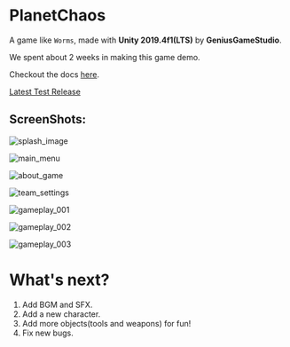 # PlanetChaos

A game like `Worms`, made with **Unity 2019.4f1(LTS)** by **GeniusGameStudio**.

We spent about 2 weeks in making this game demo.

Checkout the docs [here](https://github.com/GeniusGameStudio/PlanetChaos/tree/master/Docs).

[Latest Test Release](https://github.com/GeniusGameStudio/PlanetChaos/releases/tag/0.03)

## ScreenShots:

![splash_image](https://github.com/GeniusGameStudio/PlanetChaos/blob/master/SceenShots/splash_image.png?raw=true)

![main_menu](https://github.com/GeniusGameStudio/PlanetChaos/blob/master/SceenShots/main_menu.png?raw=true)

![about_game](https://github.com/GeniusGameStudio/PlanetChaos/blob/master/SceenShots/about_game.png?raw=true)

![team_settings](https://github.com/GeniusGameStudio/PlanetChaos/blob/master/SceenShots/team_settings.png?raw=true)

![gameplay_001](https://github.com/GeniusGameStudio/PlanetChaos/blob/master/SceenShots/gameplay001.png?raw=true)

![gameplay_002](https://github.com/GeniusGameStudio/PlanetChaos/blob/master/SceenShots/gameplay002.png?raw=true)

![gameplay_003](https://github.com/GeniusGameStudio/PlanetChaos/blob/master/SceenShots/gameplay003.png?raw=true)



# What's next?

1. Add BGM and SFX.
2. Add a new character.
3. Add more objects(tools and weapons) for fun!
4. Fix new bugs.